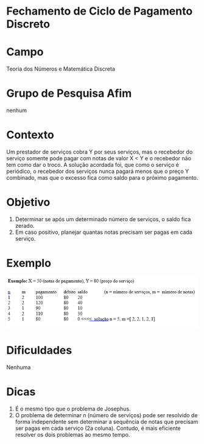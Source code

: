# Fechamento de Ciclo de Pagamento Discreto

# Campo
Teoria dos Números e Matemática Discreta 

# Grupo de Pesquisa Afim
nenhum

# Contexto
Um prestador de serviços cobra Y por seus serviços, mas o recebedor do serviço somente pode pagar com notas de valor X < Y e o recebedor não tem como dar o troco. A solução acordada foi, que como o serviço é periódico, o recebedor dos serviços nunca pagará menos que o preço Y combinado, mas que o excesso fica como saldo para o próximo pagamento.

# Objetivo
1. Determinar se após um determinado número de serviços, o saldo fica zerado.
2. Em caso positivo, planejar quantas notas precisam ser pagas em cada serviço.

# Exemplo
![Alt text](images/image.png)

# Dificuldades
Nenhuma

# Dicas
1. É o mesmo tipo que o problema de Josephus.
2. O problema de determinar n (número de serviços) pode ser resolvido de forma independente sem determinar a sequência de notas que precisam ser pagas em cada serviço (2a coluna). Contudo, é mais eficiente resolver os dois problemas ao mesmo tempo.